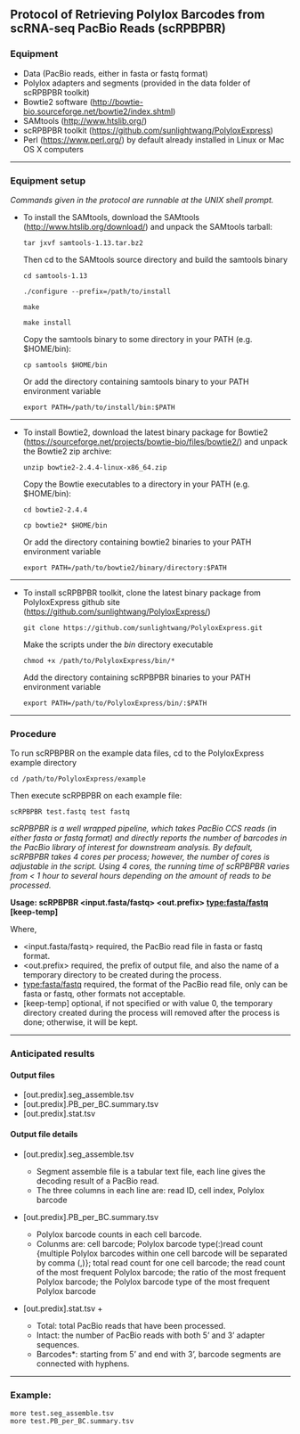 ## Protocol of Retrieving Polylox Barcodes from scRNA-seq PacBio Reads (scRPBPBR)


### Equipment
   + Data (PacBio reads, either in fasta or fastq format)
   + Polylox adapters and segments (provided in the data folder of scRPBPBR toolkit)
   + Bowtie2 software (http://bowtie-bio.sourceforge.net/bowtie2/index.shtml)
   + SAMtools (http://www.htslib.org/)
   + scRPBPBR toolkit (https://github.com/sunlightwang/PolyloxExpress) 
   + Perl (https://www.perl.org/) by default already installed in Linux or Mac OS X computers

---
### Equipment setup
   *Commands given in the protocol are runnable at the UNIX shell prompt.*


* To install the SAMtools, download the SAMtools (http://www.htslib.org/download/) and unpack the SAMtools tarball: 

   ` tar jxvf samtools-1.13.tar.bz2 `

   Then cd to the SAMtools source directory and build the samtools binary

   ` cd samtools-1.13 `

   ` ./configure --prefix=/path/to/install `

   ` make `

   ` make install `


   Copy the samtools binary to some directory in your PATH (e.g. $HOME/bin):

   ` cp samtools $HOME/bin `

   Or add the directory containing samtools binary to your PATH environment variable

   ` export PATH=/path/to/install/bin:$PATH `

---

* To install Bowtie2, download the latest binary package for Bowtie2 (https://sourceforge.net/projects/bowtie-bio/files/bowtie2/) and unpack the Bowtie2 zip archive:

   ` unzip bowtie2-2.4.4-linux-x86_64.zip `

   Copy the Bowtie executables to a directory in your PATH (e.g. $HOME/bin):

   ` cd bowtie2-2.4.4 `

   ` cp bowtie2* $HOME/bin `

    Or add the directory containing bowtie2 binaries to your PATH environment variable

   ` export PATH=/path/to/bowtie2/binary/directory:$PATH `
   
---

* To install scRPBPBR toolkit, clone the latest binary package from PolyloxExpress github site (https://github.com/sunlightwang/PolyloxExpress/) 

   ` git clone https://github.com/sunlightwang/PolyloxExpress.git `
   
   Make the scripts under the *bin* directory executable
   
   ` chmod +x /path/to/PolyloxExpress/bin/* `

   Add the directory containing scRPBPBR binaries to your PATH environment variable
   
   ` export PATH=/path/to/PolyloxExpress/bin/:$PATH `


***

### Procedure
 
To run scRPBPBR on the example data files, cd to the PolyloxExpress example directory

` cd /path/to/PolyloxExpress/example `

Then execute scRPBPBR on each example file:  

` scRPBPBR test.fastq test fastq `

*scRPBPBR is a well wrapped pipeline, which takes PacBio CCS reads (in either fasta or fastq format) and directly reports the number of barcodes in the PacBio library of interest for downstream analysis. By default, scRPBPBR takes 4 cores per process; however, the number of cores is adjustable in the script. Using 4 cores, the running time of scRPBPBR varies from < 1 hour to several hours depending on the amount of reads to be processed.*


**Usage: scRPBPBR <input.fasta/fastq> <out.prefix> <type:fasta/fastq> [keep-temp]**

Where, 

* <input.fasta/fastq> required, the PacBio read file in fasta or fastq format. 
* <out.prefix> required, the prefix of output file, and also the name of a temporary directory to be created during the process. 
* <type:fasta/fastq> required, the format of the PacBio read file, only can be fasta or fastq, other formats not acceptable. 
* [keep-temp] optional, if not specified or with value 0, the temporary directory created during the process will removed after the process is done; otherwise, it will be kept. 

---

### Anticipated results 
#### Output files
* [out.predix].seg_assemble.tsv
* [out.predix].PB_per_BC.summary.tsv
* [out.predix].stat.tsv

#### Output file details 
* [out.predix].seg_assemble.tsv
   + Segment assemble file is a tabular text file, each line gives the decoding result of a PacBio read. 
   + The three columns in each line are: read ID, cell index, Polylox barcode 

* [out.predix].PB_per_BC.summary.tsv
   + Polylox barcode counts in each cell barcode. 
   + Colunms are: cell barcode; Polylox barcode type(:)read count {multiple Polylox barcodes within one cell barcode will be separated by comma (,)}; total read count for one cell barcode; the read count of the most frequent Polylox barcode; the ratio of the most frequent Polylox barcode; the Polylox barcode type of the most frequent Polylox barcode

* [out.predix].stat.tsv
   + 
   + Total: total PacBio reads that have been processed. 
   + Intact: the number of PacBio reads with both 5’ and 3’ adapter sequences. 
   + Barcodes*: starting from 5’ and end with 3’, barcode segments are connected with hyphens. 
   
---

### Example: 
```
more test.seg_assemble.tsv 
more test.PB_per_BC.summary.tsv
```



